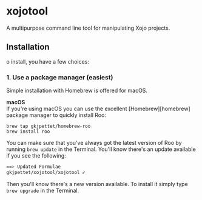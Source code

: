 # xojotool
A multipurpose command line tool for manipulating Xojo projects.

## Installation
o install, you have a few choices:

### 1. Use a package manager (easiest)
Simple installation with Homebrew is offered for macOS.

**macOS**  
If you're using macOS you can use the excellent [Homebrew][homebrew] package manager to quickly install Roo:
```
brew tap gkjpettet/homebrew-roo
brew install roo
```

You can make sure that you've always got the latest version of Roo by running `brew update` in the Terminal. You'll know there's an update available if you see the following:

```bash
==> Updated Formulae
gkjpettet/xojotool/xojotool ✔
```

Then you'll know there's a new version available. To install it simply type `brew upgrade` in the Terminal. 
